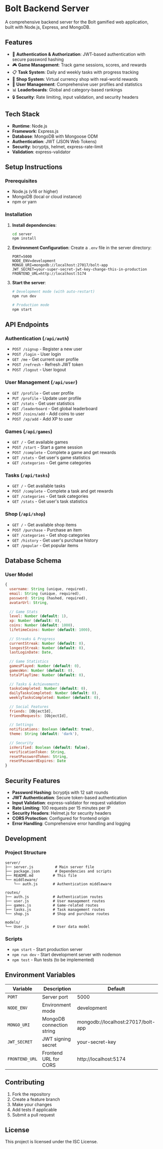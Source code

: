 # Bolt Backend Server

A comprehensive backend server for the Bolt gamified web application, built with Node.js, Express, and MongoDB.

## Features

- 🔐 **Authentication & Authorization**: JWT-based authentication with secure password hashing
- 🎮 **Game Management**: Track game sessions, scores, and rewards
- 📋 **Task System**: Daily and weekly tasks with progress tracking
- 🛒 **Shop System**: Virtual currency shop with real-world rewards
- 👥 **User Management**: Comprehensive user profiles and statistics
- 📊 **Leaderboards**: Global and category-based rankings
- 🔒 **Security**: Rate limiting, input validation, and security headers

## Tech Stack

- **Runtime**: Node.js
- **Framework**: Express.js
- **Database**: MongoDB with Mongoose ODM
- **Authentication**: JWT (JSON Web Tokens)
- **Security**: bcryptjs, helmet, express-rate-limit
- **Validation**: express-validator

## Setup Instructions

### Prerequisites

- Node.js (v16 or higher)
- MongoDB (local or cloud instance)
- npm or yarn

### Installation

1. **Install dependencies**:
   ```bash
   cd server
   npm install
   ```

2. **Environment Configuration**:
   Create a `.env` file in the server directory:
   ```env
   PORT=5000
   NODE_ENV=development
   MONGO_URI=mongodb://localhost:27017/bolt-app
   JWT_SECRET=your-super-secret-jwt-key-change-this-in-production
   FRONTEND_URL=http://localhost:5174
   ```

3. **Start the server**:
   ```bash
   # Development mode (with auto-restart)
   npm run dev
   
   # Production mode
   npm start
   ```

## API Endpoints

### Authentication (`/api/auth`)

- `POST /signup` - Register a new user
- `POST /login` - User login
- `GET /me` - Get current user profile
- `POST /refresh` - Refresh JWT token
- `POST /logout` - User logout

### User Management (`/api/user`)

- `GET /profile` - Get user profile
- `PUT /profile` - Update user profile
- `GET /stats` - Get user statistics
- `GET /leaderboard` - Get global leaderboard
- `POST /coins/add` - Add coins to user
- `POST /xp/add` - Add XP to user

### Games (`/api/games`)

- `GET /` - Get available games
- `POST /start` - Start a game session
- `POST /complete` - Complete a game and get rewards
- `GET /stats` - Get user's game statistics
- `GET /categories` - Get game categories

### Tasks (`/api/tasks`)

- `GET /` - Get available tasks
- `POST /complete` - Complete a task and get rewards
- `GET /categories` - Get task categories
- `GET /stats` - Get user's task statistics

### Shop (`/api/shop`)

- `GET /` - Get available shop items
- `POST /purchase` - Purchase an item
- `GET /categories` - Get shop categories
- `GET /history` - Get user's purchase history
- `GET /popular` - Get popular items

## Database Schema

### User Model

```javascript
{
  username: String (unique, required),
  email: String (unique, required),
  password: String (hashed, required),
  avatarUrl: String,
  
  // Game Stats
  level: Number (default: 1),
  xp: Number (default: 0),
  coins: Number (default: 1000),
  lifetimeCoins: Number (default: 1000),
  
  // Streaks & Progress
  currentStreak: Number (default: 0),
  longestStreak: Number (default: 0),
  lastLoginDate: Date,
  
  // Game Statistics
  gamesPlayed: Number (default: 0),
  gamesWon: Number (default: 0),
  totalPlayTime: Number (default: 0),
  
  // Tasks & Achievements
  tasksCompleted: Number (default: 0),
  dailyTasksCompleted: Number (default: 0),
  weeklyTasksCompleted: Number (default: 0),
  
  // Social Features
  friends: [ObjectId],
  friendRequests: [ObjectId],
  
  // Settings
  notifications: Boolean (default: true),
  theme: String (default: 'dark'),
  
  // Security
  isVerified: Boolean (default: false),
  verificationToken: String,
  resetPasswordToken: String,
  resetPasswordExpires: Date
}
```

## Security Features

- **Password Hashing**: bcryptjs with 12 salt rounds
- **JWT Authentication**: Secure token-based authentication
- **Input Validation**: express-validator for request validation
- **Rate Limiting**: 100 requests per 15 minutes per IP
- **Security Headers**: Helmet.js for security headers
- **CORS Protection**: Configured for frontend origin
- **Error Handling**: Comprehensive error handling and logging

## Development

### Project Structure

```
server/
├── server.js          # Main server file
├── package.json       # Dependencies and scripts
├── README.md         # This file
└── middleware/
    └── auth.js       # Authentication middleware

routes/
├── auth.js           # Authentication routes
├── user.js           # User management routes
├── games.js          # Game-related routes
├── tasks.js          # Task management routes
└── shop.js           # Shop and purchase routes

models/
└── User.js           # User data model
```

### Scripts

- `npm start` - Start production server
- `npm run dev` - Start development server with nodemon
- `npm test` - Run tests (to be implemented)

## Environment Variables

| Variable | Description | Default |
|----------|-------------|---------|
| `PORT` | Server port | 5000 |
| `NODE_ENV` | Environment mode | development |
| `MONGO_URI` | MongoDB connection string | mongodb://localhost:27017/bolt-app |
| `JWT_SECRET` | JWT signing secret | your-secret-key |
| `FRONTEND_URL` | Frontend URL for CORS | http://localhost:5174 |

## Contributing

1. Fork the repository
2. Create a feature branch
3. Make your changes
4. Add tests if applicable
5. Submit a pull request

## License

This project is licensed under the ISC License.

